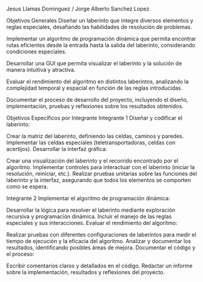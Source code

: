Jesus Llamas Dominguez
/
Jorge Alberto Sanchez Lopez



Objetivos Generales
Diseñar un laberinto  que integre diversos elementos y reglas especiales, desafiando las habilidades de resolución de problemas.

Implementar un algoritmo de programación dinámica que permita encontrar rutas eficientes desde la entrada hasta la salida del laberinto, considerando condiciones especiales.

Desarrollar una GUI que permita visualizar el laberinto y la solución de manera intuitiva y atractiva.

Evaluar el rendimiento del algoritmo en distintos laberintos, analizando la complejidad temporal y espacial en función de las reglas introducidas.

Documentar el proceso de desarrollo del proyecto, incluyendo el diseño, implementación, pruebas y reflexiones sobre los resultados obtenidos.

Objetivos Específicos por Integrante
Integrante 1
Diseñar y codificar el laberinto:

Crear la matriz del laberinto, definiendo las celdas, caminos y paredes.
Implementar las celdas especiales (teletransportadoras, celdas con acertijos).
Desarrollar la interfaz gráfica:

Crear una visualización del laberinto y el recorrido encontrado por el algoritmo.
Implementar controles para interactuar con el laberinto (iniciar la resolución, reiniciar, etc.).
Realizar pruebas unitarias sobre las funciones del laberinto y la interfaz, asegurando que todos los elementos se comporten como se espera.

Integrante 2
Implementar el algoritmo de programación dinámica:

Desarrollar la lógica para resolver el laberinto mediante exploración recursiva y programación dinámica.
Incluir el manejo de las reglas especiales y sus interacciones.
Evaluar el rendimiento del algoritmo:

Realizar pruebas con diferentes configuraciones de laberintos para medir el tiempo de ejecución y la eficacia del algoritmo.
Analizar y documentar los resultados, identificando posibles áreas de mejora.
Documentar el código y el proceso:

Escribir comentarios claros y detallados en el código.
Redactar un informe sobre la implementación, resultados y reflexiones del proyecto.
